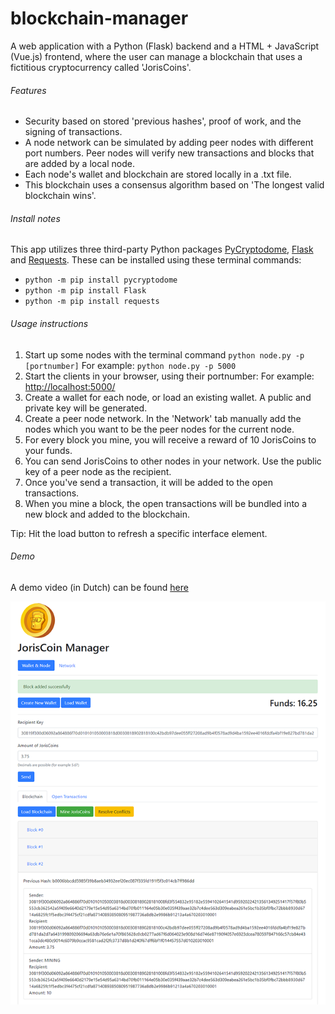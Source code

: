 # blockchain-manager
A web application with a Python (Flask) backend and a HTML + JavaScript (Vue.js) frontend, where the user can manage a blockchain that uses a fictitious cryptocurrency called 'JorisCoins'. 

###### Features
- Security based on stored 'previous hashes', proof of work, and the signing of transactions.
- A node network can be simulated by adding peer nodes with different port numbers. Peer nodes will verify new transactions and blocks that are added by a local node. 
- Each node's wallet and blockchain are stored locally in a .txt file.
- This blockchain uses a consensus algorithm based on 'The longest valid blockchain wins'.  

###### Install notes
This app utilizes three third-party Python packages [PyCryptodome](https://pycryptodome.readthedocs.io/en/latest/index.html#), [Flask](https://palletsprojects.com/p/flask/) and [Requests](https://2.python-requests.org/en/master/). These can be installed using these terminal commands:
- `python -m pip install pycryptodome`
- `python -m pip install Flask`
- `python -m pip install requests`

###### Usage instructions
1. Start up some nodes with the terminal command `python node.py -p [portnumber]` For example: `python node.py -p 5000`
2. Start the clients in your browser, using their portnumber: For example: [http://localhost:5000/](http://localhost:5000/)
3. Create a wallet for each node, or load an existing wallet. A public and private key will be generated.
4. Create a peer node network. In the 'Network' tab manually add the nodes which you want to be the peer nodes for the current node.
5. For every block you mine, you will receive a reward of 10 JorisCoins to your funds.
6. You can send JorisCoins to other nodes in your network. Use the public key of a peer node as the recipient.
7. Once you've send a transaction, it will be added to the open transactions.
8. When you mine a block, the open transactions will be bundled into a new block and added to the blockchain.

Tip: Hit the load button to refresh a specific interface element.

###### Demo
A demo video (in Dutch) can be found [here](https://vimeo.com/409288060)

<img src="screenshot_JorisCoin.png"/>
